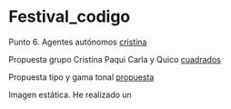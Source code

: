 # Festival_codigo

Punto 6. Agentes autónomos [cristina](cristina_navalon.pdf)

Propuesta grupo Cristina Paqui Carla y Quico [cuadrados](Propuesta_Magda.pdf)

Propuesta tipo y gama tonal [propuesta](propuesta_livealcode.pdf)

Imagen estática. 
He realizado un  

